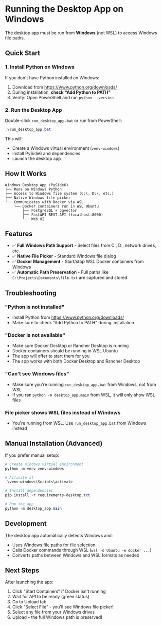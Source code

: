 # Running the Desktop App on Windows

The desktop app must be run from **Windows** (not WSL) to access Windows file paths.

## Quick Start

### 1. Install Python on Windows

If you don't have Python installed on Windows:
1. Download from https://www.python.org/downloads/
2. During installation, **check "Add Python to PATH"**
3. Verify: Open PowerShell and run `python --version`

### 2. Run the Desktop App

Double-click `run_desktop_app.bat` or run from PowerShell:

```powershell
.\run_desktop_app.bat
```

This will:
- Create a Windows virtual environment (`venv-windows`)
- Install PySide6 and dependencies
- Launch the desktop app

## How It Works

```
Windows Desktop App (PySide6)
├── Runs on Windows Python
├── Access to Windows file system (C:\, D:\, etc.)
├── Native Windows file picker
└── Communicates with Docker via WSL
    └── Docker containers run in WSL Ubuntu
        ├── PostgreSQL + pgvector
        ├── FastAPI REST API (localhost:8000)
        └── Web UI
```

## Features

- ✅ **Full Windows Path Support** - Select files from C:\, D:\, network drives, etc.
- ✅ **Native File Picker** - Standard Windows file dialog
- ✅ **Docker Management** - Start/stop WSL Docker containers from Windows
- ✅ **Automatic Path Preservation** - Full paths like `C:\Projects\Documents\file.txt` are captured and stored

## Troubleshooting

### "Python is not installed"
- Install Python from https://www.python.org/downloads/
- Make sure to check "Add Python to PATH" during installation

### "Docker is not available"
- Make sure Docker Desktop or Rancher Desktop is running
- Docker containers should be running in WSL Ubuntu
- The app will offer to start them for you
- The app works with both Docker Desktop and Rancher Desktop

### "Can't see Windows files"
- Make sure you're running `run_desktop_app.bat` from Windows, not from WSL
- If you ran `python -m desktop_app.main` from WSL, it will only show WSL files

### File picker shows WSL files instead of Windows
- You're running from WSL. Use `run_desktop_app.bat` from Windows instead

## Manual Installation (Advanced)

If you prefer manual setup:

```powershell
# Create Windows virtual environment
python -m venv venv-windows

# Activate it
.\venv-windows\Scripts\activate

# Install dependencies
pip install -r requirements-desktop.txt

# Run the app
python -m desktop_app.main
```

## Development

The desktop app automatically detects Windows and:
- Uses Windows file paths for file selection
- Calls Docker commands through WSL (`wsl -d Ubuntu -e docker ...`)
- Converts paths between Windows and WSL formats as needed

## Next Steps

After launching the app:
1. Click "Start Containers" if Docker isn't running
2. Wait for API to be ready (green status)
3. Go to Upload tab
4. Click "Select File" - you'll see Windows file picker!
5. Select any file from your Windows drives
6. Upload - the full Windows path is preserved!
